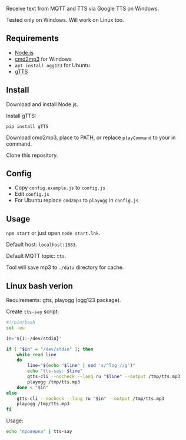 Receive text from MQTT and TTS via Google TTS on Windows.

Tested only on Windows. Will work on Linux too.

## Requirements
- [Node.js](https://nodejs.org/en/)
- [cmd2mp3](https://github.com/jimlawless/cmdmp3) for Windows
- `apt install ogg123` for Ubuntu
- [gTTS](https://github.com/pndurette/gTTS)

## Install
Download and install Node.js.

Install gTTS:
```
pip install gTTS
```

Download cmd2mp3, place to PATH, or replace `playCommand` to your in command.

Clone this repository.

## Config
- Copy `config.example.js` to `config.js`
- Edit `config.js`
- For Ubuntu replace `cmd2mp3` to `playogg` in `config.js`

## Usage
`npm start` or just open `node start.lnk`.

Default host: `localhost:1883`.

Default MQTT topic: `tts`.

Tool will save mp3 to `./data` directory for cache.

## Linux bash verion
Requirements: gtts, playogg (ogg123 package).

Create `tts-say` script:

``` bash
#!/bin/bash
set -eu

in="${1:-/dev/stdin}"

if [ "$in" = "/dev/stdin" ]; then
	while read line
	do
		line="$(echo "$line" | sed 's/^log //g')"
		echo "tts-say: $line"
		gtts-cli --nocheck --lang ru "$line" --output /tmp/tts.mp3
		playogg /tmp/tts.mp3
	done < "$in"
else
	gtts-cli --nocheck --lang ru "$in" --output /tmp/tts.mp3
	playogg /tmp/tts.mp3
fi
```

Usage:
``` bash
echo "проверка" | tts-say
```
